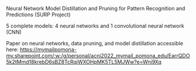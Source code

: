 Neural Network Model Distillation and Pruning for Pattern Recognition and Predictions (SURP Project)

5 complete models: 4 neural networks and 1 convolutional neural network (CNN)  

Paper on neural networks, data pruning, and model distillation accessible here: https://mymailpomona-my.sharepoint.com/:w:/g/personal/acni2022_mymail_pomona_edu/EarrQDO5k2tMmd18krebD6sBZ8TcRqiWXOHpMK5TL5MJWw?e=Wnj9Xq
